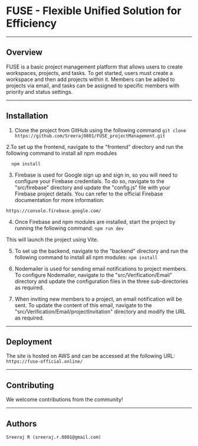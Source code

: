 # FUSE - Flexible Unified Solution for Efficiency

---

## Overview
FUSE is a basic project management platform that allows users to create workspaces, projects, and tasks. To get started, users must create a workspace and then add projects within it. Members can be added to projects via email, and tasks can be assigned to specific members with priority and status settings. 

---

## Installation
1. Clone the project from GitHub using the following command
    `git clone https://github.com/Sreeraj0801/FUSE_projectManagement.git `

2.To set up the frontend, navigate to the "frontend" directory and run the following command to install all npm modules

      npm install

3. Firebase is used for Google sign up and sign in, so you will need to configure your Firebase credentials. To do so, navigate to the "src/firebase" directory and update the "config.js" file with your Firebase project details. You can refer to the official Firebase documentation for more information: 

`https://console.firebase.google.com/`

4. Once Firebase and npm modules are installed, start the project by running the following command:
    `npm run dev`

This will launch the project using Vite.

5. To set up the backend, navigate to the "backend" directory and run the following command to install all npm modules:
    `npm install`

6. Nodemailer is used for sending email notifications to project members. To configure Nodemailer, navigate to the "src/Verification/Email" directory and update the configuration files in the three sub-directories as required.

7. When inviting new members to a project, an email notification will be sent. To update the content of this email, navigate to the "src/Verification/Email/projectInvitation" directory and modify the URL as required.

---


## Deployment
The site is hosted on AWS and can be accessed at the following URL:
   ` https://fuse-official.online/`

---


## Contributing
We welcome contributions from the community!

---


## Authors
    Sreeraj R (sreeraj.r.0801@gmail.com)
